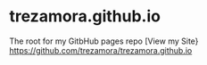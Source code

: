 # trezamora.github.io
The root for my GitbHub pages repo
[View my Site} https://github.com/trezamora/trezamora.github.io
